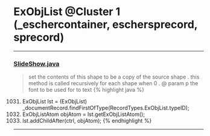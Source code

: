 # ExObjList @Cluster 1 (_eschercontainer, eschersprecord, sprecord)

***

### [SlideShow.java](https://searchcode.com/codesearch/view/97394959/)
> set the contents of this shape to be a copy of the source shape . this method is called recursively for each shape when 0 . @ param p the font to be used for to text 
{% highlight java %}
1031. ExObjList lst = (ExObjList) _documentRecord.findFirstOfType(RecordTypes.ExObjList.typeID);
1036. ExObjListAtom objAtom = lst.getExObjListAtom();
1050. lst.addChildAfter(ctrl, objAtom);
{% endhighlight %}

***


